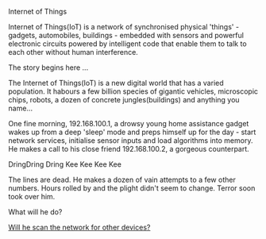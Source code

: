 Internet of Things

Internet of Things(IoT) is a network of synchronised physical 'things' - gadgets,
automobiles, buildings - embedded with sensors and powerful electronic circuits
powered by intelligent code that enable them to talk to each other without human
interference.

The story begins here ...

The Internet of Things(IoT) is a new digital world that has a varied population.
It habours a few billion species of gigantic vehicles, microscopic chips, robots,
a dozen of concrete jungles(buildings) and anything you name...

One fine morning, 192.168.100.1, a drowsy young home assistance gadget wakes up
from a deep 'sleep' mode and preps himself up for the day - start network services,
initialise sensor inputs and load algorithms into memory. He makes a call to his
close friend 192.168.100.2, a gorgeous counterpart.

DringDring Dring Kee Kee Kee Kee

The lines are dead. He makes a dozen of vain attempts to a few other numbers.
Hours rolled by and the plight didn't seem to change. Terror soon took over him.

What will he do? 

[Will he scan the network for other devices?](../iot/scan-network/scan-network.md)
